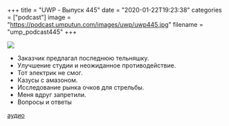 +++
title = "UWP - Выпуск 445"
date = "2020-01-22T19:23:38"
categories = ["podcast"]
image = "https://podcast.umputun.com/images/uwp/uwp445.jpg"
filename = "ump_podcast445"
+++

![](https://podcast.umputun.com/images/uwp/uwp445.jpg)

- Заказчик предлагал последнюю тельняшку.
- Улучшение студии и неожиданное противодействие.
- Тот электрик не смог.
- Казусы с амазоном.
- Исследование рынка очков для стрельбы.
- Меня вдруг запретили.
- Вопросы и ответы

[аудио](https://podcast.umputun.com/media/ump_podcast445.mp3)
<audio src="https://podcast.umputun.com/media/ump_podcast445.mp3" preload="none"></audio>
